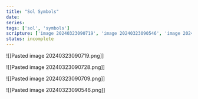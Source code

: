 ```yaml
---
title: "Sol Symbols"
date: 
series: 
tags: ['sol', 'symbols']
scripture: ['image 20240323090719', 'image 20240323090546', 'image 20240323090709', 'image 20240323090728']
status: incomplete
---
```





![[Pasted image 20240323090719.png]]

![[Pasted image 20240323090728.png]]

![[Pasted image 20240323090709.png]]

![[Pasted image 20240323090546.png]]